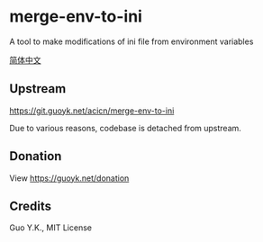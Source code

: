 # merge-env-to-ini

A tool to make modifications of ini file from environment variables

[简体中文](README.zh.md)

## Upstream

<https://git.guoyk.net/acicn/merge-env-to-ini>

Due to various reasons, codebase is detached from upstream.

## Donation

View <https://guoyk.net/donation>

## Credits

Guo Y.K., MIT License
